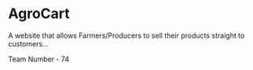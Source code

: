 # AgroCart

A website that allows Farmers/Producers to sell their products straight to customers...

Team Number - 74
